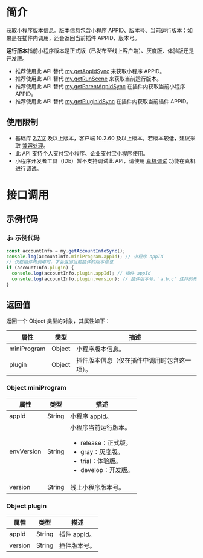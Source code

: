 # 简介
获取小程序版本信息。版本信息包含小程序 APPID、版本号、当前运行版本；如果是在插件内调用，还会返回当前插件 APPID、版本号。

**运行版本**指前小程序版本是正式版（已发布至线上客户端）、灰度版、体验版还是开发版。

- 推荐使用此 API 替代 [my.getAppIdSync](https://opendocs.alipay.com/mini/api/gazkkm) 来获取小程序 APPID。
- 推荐使用此 API 替代 [my.getRunScene](https://opendocs.alipay.com/mini/api/runscene) 来获取当前运行版本。
- 推荐使用此 API 替代 [my.getParentAppIdSync](https://opendocs.alipay.com/mini/plugin/xf7fya) 在插件内获取当前小程序 APPID。
- 推荐使用此 API 替代 [my.getPluginIdSync](https://opendocs.alipay.com/mini/02v9ao) 在插件内获取当前插件 APPID。

## 使用限制

- 基础库 [2.7.17](https://opendocs.alipay.com/mini/framework/lib-upgrade-v2) 及以上版本，客户端 10.2.60 及以上版本。若版本较低，建议采取 [兼容处理](https://opendocs.alipay.com/mini/framework/compatibility)。
- 此 API 支持个人支付宝小程序、企业支付宝小程序使用。
- 小程序开发者工具（IDE）暂不支持调试此 API，请使用 [真机调试](https://opendocs.alipay.com/mini/ide/remote-debug) 功能在真机进行调试。

# 接口调用

## 示例代码

### .js 示例代码
```javascript
const accountInfo = my.getAccountInfoSync();
console.log(accountInfo.miniProgram.appId); // 小程序 appId
// 仅在插件内调用时，才会返回当前插件的版本信息
if (accountInfo.plugin) {
  console.log(accountInfo.plugin.appId); // 插件 appId
  console.log(accountInfo.plugin.version); // 插件版本号，'a.b.c' 这样的形式
}
```

## 返回值
返回一个 Object 类型的对象，其属性如下：

| **属性** | **类型** | **描述** |
| --- | --- | --- |
| miniProgram | Object | 小程序版本信息。 |
| plugin | Object | 插件版本信息（仅在插件中调用时包含这一项）。 |

### Object miniProgram
| **属性** | **类型** | **描述** |
| --- | --- | --- |
| appId | String | 小程序 appId。 |
| envVersion | String | 小程序当前运行版本。<br /><ul><li>release：正式版。</li><li>gray：灰度版。</li><li>trial：体验版。</li><li>develop：开发版。</li></ul> |
| version | String | 线上小程序版本号。 |

### Object plugin
| **属性** | **类型** | **描述** |
| --- | --- | --- |
| appId | String | 插件 appId。 |
| version | String | 插件版本号。 |
